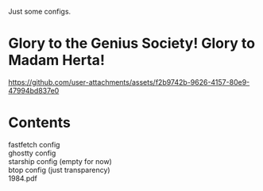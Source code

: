 Just some configs.

# Glory to the Genius Society! Glory to Madam Herta!

https://github.com/user-attachments/assets/f2b9742b-9626-4157-80e9-47994bd837e0

# Contents

fastfetch config<br/>
ghostty config<br/>
starship config (empty for now)<br/>
btop config (just transparency)<br/>
1984.pdf
